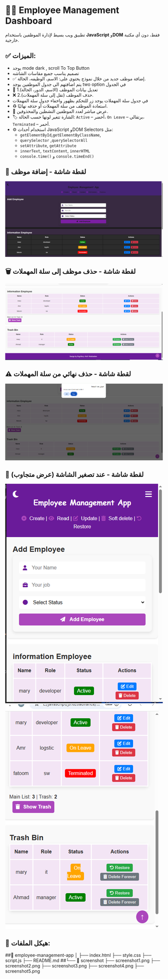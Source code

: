 # 🧑‍💼 Employee Management Dashboard

تطبيق ويب بسيط لإدارة الموظفين باستخدام **JavaScript** و**DOM** فقط، دون أي مكتبة خارجية.



## ✅ الميزات:
- يوجد mode dark , scroll To Top Button
- تصميم يناسب جميع مقاسات الشاشه 
- ✅ إضافة موظف جديد من خلال نموذج يحتوي على: الاسم، الوظيفه، الحالة.
- يتم اضافتهم الى جدول الموظفين 
يوجد two option في الجدول
- 📝 تعديل بيانات الموظف (الاسم، الدور، الحالة).1
- ❌ 2.حذف الموظف (نقل إلى سلة المهملات).
- في جدول سلة المهملات 
يوجد زر للتحكم بظهور واخفاء جدول سلة المهملات
- ♻️ استعادة الموظف من سلة المهملات أو حذفه نهائيًا.
- 🔁 عرض مباشر لعدد الموظفين النشطين والمحذوفين.
- 🏷️ الشارة تتغير لونها حسب الحالة: `Active` – أخضر، `On Leave` – برتقالي، `Terminated` – أحمر.
- ⚙️ استخدام أحداث JavaScript وDOM Selectors مثل:
  - `getElementById`,`getElementByClassName`,
  - `querySelector` ,`querySelectorAll`
  - `setAttribute`, `getAttribute`
  - `innerText`, `textContent`, `innerHTML`
  - `console.time()` و `console.timeEnd()`


## 📌 لقطة شاشة - إضافة موظف
![إضافة موظف](screenshot/screenshot1.png)

## 🗑️ لقطة شاشة - حذف موظف إلى سلة المهملات
![حذف إلى المهملات](screenshot/screenshot2.png)

## ⚠️ لقطة شاشة - حذف نهائي من سلة المهملات
![حذف نهائي](screenshot/screenshot3.png)

## 📱 لقطة شاشة - عند تصغير الشاشة (عرض متجاوب)
![Responsive View](screenshot/screenshot4.png)
![Responsive View 2](screenshot/screenshot5.png)

## 📂 هيكل الملفات:

##📁 employee-management-app
│
├── index.html 
├── style.css 
├── script.js 
├── README.md 
##└── 📁 screenshot
    ├── screenshot1.png
    ├── screenshot2.png
    ├── screenshot3.png
    ├── screenshot4.png
    ├── screenshot5.png
